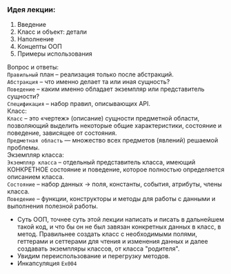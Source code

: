 ### Идея лекции:

1. Введение
2. Класс и объект: детали
3. Наполнение
4. Концепты ООП
5. Примеры использования

Вопрос и ответы:   
`Правильный` план – реализация только после абстракций.  
`Абстракция` – что именно делает та или иная сущность?  
`Поведение` – каким именно обладает экземпляр или представитель сущности?  
`Спецификация` – набор правил, описывающих API.  
Класс:  
`Класс` – это «чертеж» (описание) сущности
предметной области, позволяющий выделить
некоторые общие характеристики, состояние
и поведение, зависящее от состояния.  
`Предметная область` — множество всех предметов
(явлений) решаемой проблемы.  
Экземпляр класса:  
`Экземпляр класса` – отдельный представитель
класса, имеющий КОНКРЕТНОЕ состояние
и поведение, которое полностью определяется
описанием класса.  
`Состояние` – набор данных -> поля, константы, события, атрибуты,
члены класса.  
`Поведение` – функции, конструкторы и методы для работы с данными
и выполнения полезной работы.

* Суть ООП, точнее суть этой лекции написать и писать в дальнейшем такой код, и что бы он не был завязан
  конкретных данных в класс, в метод. Правильнее создать класс с необходимыми полями, геттерами и сеттерами для
  чтения и изменения данных и далее создавать экземпляры классов, от класса "родителя".
* Увидим переиспользование и перегрузку методов.
* Инкапсуляция `Ex004`